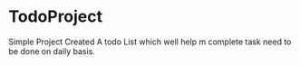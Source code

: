 # TodoProject
Simple Project Created A todo List which well help m complete task need to be done on daily basis.
